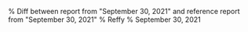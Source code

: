 % Diff between report from "September 30, 2021" and reference report from "September 30, 2021"
% Reffy
% September 30, 2021

